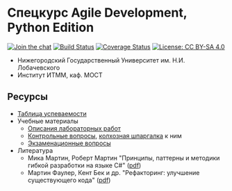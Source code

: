 # Спецкурс Agile Development, Python Edition

[![Join the chat][gitter-badge]][gitter-chat]
[![Build Status][travis-badge]][travis]
[![Coverage Status][coveralls-badge]][coveralls]
[![License: CC BY-SA 4.0][license-badge]][license]

 - Нижегородский Государственный Университет им. Н.И. Лобачевского
 - Институт ИТММ, каф. МОСТ

## Ресурсы

- [Таблица успеваемости][hall-of-fame]
- Учебные материалы
    - [Описания лабораторных работ][lab-guide]
    - [Контрольные вопросы][quiz], [колхозная шпаргалка][cheatsheet] к ним
    - [Экзаменационные вопросы][exam-questions]
- Литература
    - Мика Мартин, Роберт Мартин "Принципы, паттерны и методики гибкой разработки на языке C#" ([pdf][book-agile])
    - Мартин Фаулер, Кент Бек и др. "Рефакторинг: улучшение существующего кода" ([pdf][book-refactoring])

<!-- LINKS UPDATABLE -->
[hall-of-fame]:     https://docs.google.com/spreadsheets/d/1Pt9i-UGUiFG8_tjnUjxmCqVjP9VHG9GJc1LNZQeGU_4/edit#gid=1613595355

<!-- LINKS PERMANENT -->
[license]:          http://creativecommons.org/licenses/by-sa/4.0/
[license-badge]:    https://img.shields.io/badge/License-CC%20BY--SA%204.0-lightgrey.svg
[travis]:           https://travis-ci.org/UNN-ITMM-Software/agile-course-practice-python
[travis-badge]:     https://travis-ci.org/UNN-ITMM-Software/agile-course-practice-python.svg?branch=master
[coveralls]:        https://coveralls.io/github/UNN-ITMM-Software/agile-course-practice-python?branch=master
[coveralls-badge]:  https://coveralls.io/repos/github/UNN-ITMM-Software/agile-course-practice-python/badge.svg?branch=master
[gitter-chat]:      https://gitter.im/agile-course-practice-python/community
[gitter-badge]:     https://badges.gitter.im/Lobby.svg

[book-agile]:       http://www.books.ru/books/printsipy-patterny-i-metodiki-gibkoi-razrabotki-na-yazyke-c-fail-pdf-864714/?show=1
[book-refactoring]: http://www.books.ru/books/refaktoring-uluchshenie-sushchestvuyushchego-koda-fail-pdf-552092/?show=1

[lab-guide]:        https://github.com/UNN-VMK-Software/agile-course-practice-python/tree/master/docs
[quiz]:             https://github.com/UNN-VMK-Software/agile-course-theory/blob/master/slides/control-questions.md
[cheatsheet]:       https://docs.google.com/document/d/1QhdJOnSw-Gn_-WM9RWLzmxZMrWTB4EbyTkaNBWMGA3Y/edit
[exam-questions]:   https://docs.google.com/spreadsheets/d/1Pt9i-UGUiFG8_tjnUjxmCqVjP9VHG9GJc1LNZQeGU_4/edit#gid=827430395

<!-- NOTES

TODO

    - infrastructure
        - update lab guides for Python
        - change license to MIT or something like that
    - code
        - make code coverage report from nosetests look the same both locally and on Travis-CI
        - migrate to newer version of Python

NOTES

    - on macOS used default Python2.7
    - without pip installed nose using $sudo easy_install nose, all tests have passed

   69  easy_install pip
   70  sudo easy_install pip
   95  pip install -r requirements.txt

   80  python -m pip install flake8
   87  pip install zipp==0.5.0
   88  pip install contextlib2 pathlib2
   89  pip install configparser==3.5
   99  PATH="/Users/kirill-personal/Library/Python/2.7/bin:$PATH"

  101  flake8 --max-line-length=110 code

-->
